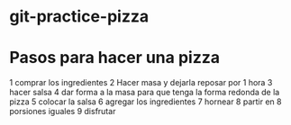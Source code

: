 # git-practice-pizza
# Pasos para hacer una pizza
1 comprar los ingredientes
2 Hacer masa y dejarla reposar por 1 hora
3 hacer salsa
4 dar forma a la masa para que tenga la forma redonda de la pizza
5 colocar la salsa
6 agregar los ingredientes
7 hornear
8 partir en 8 porsiones iguales
9 disfrutar